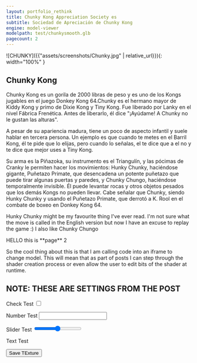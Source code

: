 ```yaml
---
layout: portfolio_rethink
title: Chunky Kong Appreciation Society es
subtitle: Sociedad de Apreciación de Chunky Kong
engine: model-viewer
modelpath: test/chunkysmooth.glb
pagecount: 2
---
```




<div markdown="1" class="pagnated-page-wrapper" data-page-index="0" data-cmd-call='changeModel' data-cmd-args='test/chunkysmooth.glb'>

![CHUNKY]({{"assets/screenshots/Chunky.jpg" | relative_url}}){: width="100%" }

## Chunky Kong

Chunky Kong es un gorila de 2000 libras de peso y es uno de los Kongs jugables en el juego Donkey Kong 64.​Chunky es el hermano mayor de Kiddy Kong y primo de Dixie Kong y Tiny Kong. Fue liberado por Lanky en el nivel Fábrica Frenética. Antes de liberarlo, él dice "¡Ayúdame! A Chunky no le gustan las alturas".

A pesar de su apariencia madura, tiene un poco de aspecto infantil y suele hablar en tercera persona. Un ejemplo es que cuando te metes en el Barril Kong, él te pide que lo elijas, pero cuando lo señalas, el te dice que a el no y te dice que mejor uses a Tiny Kong. 

Su arma es la Piñazoka, su instrumento es el Triangulín, y las pócimas de Cranky le permiten hacer los movimientos: Hunky Chunky, haciéndose gigante, Puñetazo Primate, que desencadena un potente puñetazo que puede tirar algunas puertas y paredes, y Chunky Chungo, haciéndose temporalmente invisible. Él puede levantar rocas y otros objetos pesados que los demás Kongs no pueden llevar. Cabe señalar que Chunky, siendo Hunky Chunky y usando el Puñetazo Primate, que derrotó a K. Rool en el combate de boxeo en Donkey Kong 64.

Hunky Chunky might be my favourite thing I've ever read. I'm not sure what the move is called in the English version but now I have an excuse to replay the game :) I also like Chunky Chungo



</div>

<div markdown="1" class="pagnated-page-wrapper hidden" data-page-index="1" data-cmd-call='changeModel' data-cmd-args='test/discochunky.glb'>
HELLO this is **page** 2

So the cool thing about this is that I am calling code into an iframe to change model. This will mean that as part of posts I can step through the shader creation process or even allow the user to edit bits of the shader at runtime.
</div>







<div id="post_settings" markdown="1">

## NOTE: THESE ARE SETTINGS FROM THE POST

<div class="settings_group">

<label for="fumple1"> Check Test</label>
<input type="checkbox" id="fumple1" name="fumple1"/>

<label for="fumple2"> Number Test</label>
<input type="number" id="fumple2" name="fumple2"/>

<label for="fumple3"> Slider Test</label>
<input type="range" min="0" max="10" step="0.1" id="fumple3" name="fumple3" class="slider"/>

<label for="fumple5"> Text Test</label>

<button>Save TExture</button>
</div>

</div>